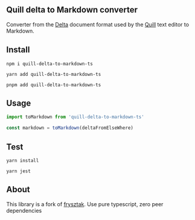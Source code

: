 ## Quill delta to Markdown converter
Converter from the [Delta](https://quilljs.com/docs/delta/) document format used by the [Quill](https://quilljs.com/)
text editor to Markdown.

## Install

```shell
npm i quill-delta-to-markdown-ts

yarn add quill-delta-to-markdown-ts

pnpm add quill-delta-to-markdown-ts
```
## Usage

```typescript
import toMarkdown from 'quill-delta-to-markdown-ts'

const markdown = toMarkdown(deltaFromElseWhere)
```


## Test

```shell
yarn install

yarn jest
```

## About

This library is a fork of [frysztak](https://github.com/frysztak/quill-delta-to-markdown). Use pure typescript, zero peer dependencies
